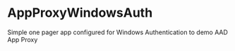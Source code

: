 # AppProxyWindowsAuth
Simple one pager app configured for Windows Authentication to demo AAD App Proxy
